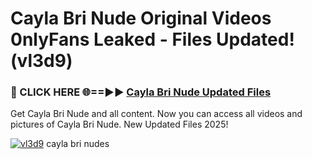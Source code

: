 # Cayla Bri Nude Original Videos 0nlyFans Leaked - Files Updated! (vl3d9)

<h3>🔴 CLICK HERE 🌐==►► <a href="https://tinyurl.com/yrmya6cz" rel="nofollow">Cayla Bri Nude Updated Files</a></h3>

Get Cayla Bri Nude and all content. Now you can access all videos and pictures of Cayla Bri Nude. New Updated Files 2025!

[![vl3d9](https://i.imgur.com/FMdXYCs.gif)](https://tinyurl.com/yrmya6cz)
cayla bri nudes